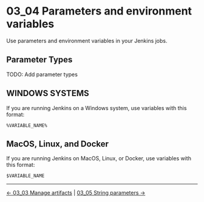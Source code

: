 # 03_04 Parameters and environment variables

Use parameters and environment variables in your Jenkins jobs.

## Parameter Types

TODO: Add parameter types

## WINDOWS SYSTEMS

If you are running Jenkins on a Windows system, use variables with this format:

    %VARIABLE_NAME%

## MacOS, Linux, and Docker

If you are running Jenkins on MacOS, Linux, or Docker, use variables with this format:

    $VARIABLE_NAME

<!-- FooterStart -->
---
[← 03_03 Manage artifacts](../03_03_manage_artifacts/README.md) | [03_05 String parameters →](../03_05_string_parameters/README.md)
<!-- FooterEnd -->
